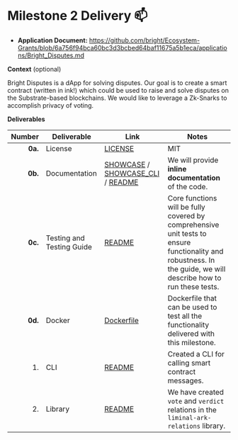 # Milestone 2 Delivery :mailbox:

* **Application Document:** https://github.com/bright/Ecosystem-Grants/blob/6a756f94bca60bc3d3bcbed64baf11675a5b1eca/applications/Bright_Disputes.md

**Context** (optional)

Bright Disputes is a dApp for solving disputes. Our goal is to create a smart contract (written in ink!) which could be used to raise and solve disputes on the Substrate-based blockchains. We would like to leverage a Zk-Snarks to accomplish privacy of voting.

**Deliverables**

| Number | Deliverable | Link | Notes |
| -----: | ----------- |----------- | ------------- |
| **0a.** | License |[LICENSE](https://github.com/bright/bright-disputes/blob/main/LICENSE) | MIT |
| **0b.** | Documentation | [SHOWCASE](https://github.com/bright/bright-disputes/blob/main/doc/README.md) / [SHOWCASE_CLI](https://github.com/bright/bright-disputes/blob/main/doc/README_CLI.md) / [README](https://github.com/bright/bright-disputes/blob/main/README.md) | We will provide **inline documentation** of the code. |
| **0c.** | Testing and Testing Guide | [README](https://github.com/bright/bright-disputes/blob/main/README.md) | Core functions will be fully covered by comprehensive unit tests to ensure functionality and robustness. In the guide, we will describe how to run these tests. |
| **0d.** | Docker | [Dockerfile](https://github.com/bright/bright-disputes/blob/main/docker/Dockerfile) | Dockerfile that can be used to test all the functionality delivered with this milestone. |
| 1. | CLI | [README](https://github.com/bright/bright-disputes/blob/main/cli/README.md) | Created a CLI for calling smart contract messages.
| 2. | Library | [README](https://github.com/bright/aleph-node/blob/main/relations/ark/README.md) | We have created `vote` and `verdict` relations in the `liminal-ark-relations` library.
